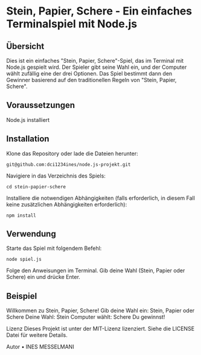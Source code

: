 
# Stein, Papier, Schere - Ein einfaches Terminalspiel mit Node.js

## Übersicht
Dies ist ein einfaches "Stein, Papier, Schere"-Spiel, das im Terminal mit Node.js gespielt wird. Der Spieler gibt seine Wahl ein, und der Computer wählt zufällig eine der drei Optionen. Das Spiel bestimmt dann den Gewinner basierend auf den traditionellen Regeln von "Stein, Papier, Schere".

## Voraussetzungen
Node.js installiert 

## Installation
Klone das Repository oder lade die Dateien herunter:
    
    git@github.com:dci1234ines/node.js-projekt.git
    
Navigiere in das Verzeichnis des Spiels:
    
    cd stein-papier-schere
    
Installiere die notwendigen Abhängigkeiten (falls erforderlich, in diesem Fall keine zusätzlichen Abhängigkeiten erforderlich):
    
    npm install
    
## Verwendung
Starte das Spiel mit folgendem Befehl:
    
    node spiel.js

Folge den Anweisungen im Terminal. Gib deine Wahl (Stein, Papier oder Schere) ein und drücke Enter.
## Beispiel

Willkommen zu Stein, Papier, Schere!
Gib deine Wahl ein: Stein, Papier oder Schere
Deine Wahl: Stein
Computer wählt: Schere
Du gewinnst!


Lizenz
Dieses Projekt ist unter der MIT-Lizenz lizenziert. Siehe die LICENSE Datei für weitere Details.

Autor
	•	INES MESSELMANI














